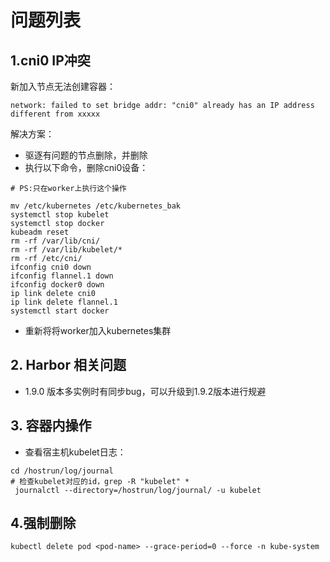# 问题列表

## 1.cni0 IP冲突

新加入节点无法创建容器：

```
network: failed to set bridge addr: "cni0" already has an IP address different from xxxxx
```

解决方案：
- 驱逐有问题的节点删除，并删除
- 执行以下命令，删除cni0设备：

```shell
# PS:只在worker上执行这个操作

mv /etc/kubernetes /etc/kubernetes_bak
systemctl stop kubelet
systemctl stop docker
kubeadm reset
rm -rf /var/lib/cni/
rm -rf /var/lib/kubelet/*
rm -rf /etc/cni/
ifconfig cni0 down
ifconfig flannel.1 down
ifconfig docker0 down
ip link delete cni0
ip link delete flannel.1
systemctl start docker
```
- 重新将将worker加入kubernetes集群

## 2. Harbor 相关问题

- 1.9.0 版本多实例时有同步bug，可以升级到1.9.2版本进行规避

## 3. 容器内操作

- 查看宿主机kubelet日志：

```
cd /hostrun/log/journal
# 检查kubelet对应的id，grep -R "kubelet" *
 journalctl --directory=/hostrun/log/journal/ -u kubelet

```

## 4.强制删除

```shell script
kubectl delete pod <pod-name> --grace-period=0 --force -n kube-system
```